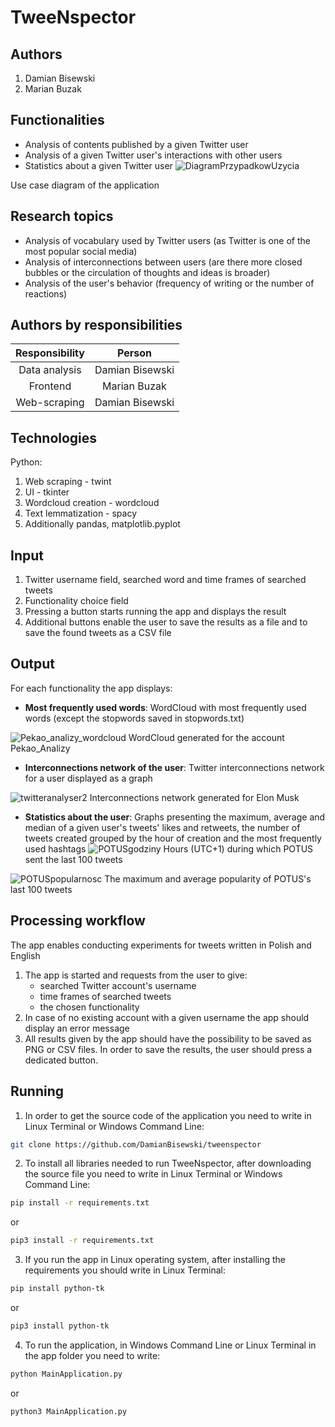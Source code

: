 # TweeNspector

## Authors

1. Damian Bisewski
2. Marian Buzak

## Functionalities

- Analysis of contents published by a given Twitter user
- Analysis of a given Twitter user's interactions with other users
- Statistics about a given Twitter user
![DiagramPrzypadkowUzycia](https://user-images.githubusercontent.com/92164738/169618517-1dd4697e-e496-41b4-8a51-bf8420d98e87.png)

Use case diagram of the application

## Research topics

- Analysis of vocabulary used by Twitter users (as Twitter is one of the most popular social media) 
- Analysis of interconnections between users (are there more closed bubbles or the circulation of thoughts and ideas is broader)
- Analysis of the user's behavior (frequency of writing or the number of reactions)

## Authors by responsibilities

| Responsibility | Person          |  
|:--------------:|:---------------:|
| Data analysis  | Damian Bisewski |
| Frontend       | Marian Buzak    |
| Web-scraping   | Damian Bisewski |

## Technologies

Python:

1. Web scraping - twint
2. UI - tkinter
3. Wordcloud creation - wordcloud
4. Text lemmatization - spacy
5. Additionally pandas, matplotlib.pyplot

## Input
1. Twitter username field, searched word and time frames of searched tweets
2. Functionality choice field
3. Pressing a button starts running the app and displays the result
4. Additional buttons enable the user to save the results as a file and to save the found tweets as a CSV file

## Output
For each functionality the app displays:
- **Most frequently used words**: WordCloud with most frequently used words (except the stopwords saved in stopwords.txt)

![Pekao_analizy_wordcloud](https://user-images.githubusercontent.com/92164738/169615944-b263920c-1677-49e2-b4d4-16e7c7998946.png)
WordCloud generated for the account Pekao_Analizy

- **Interconnections network of the user**: Twitter interconnections network for a user displayed as a graph

![twitteranalyser2](https://user-images.githubusercontent.com/92164738/169613771-76b2a7ba-2125-4477-838c-2d1e88f07852.png) 
Interconnections network generated for Elon Musk

- **Statistics about the user**: Graphs presenting the maximum, average and median of a given user's tweets' likes and retweets, the number of tweets created grouped by the hour of creation and the most frequently used hashtags
![POTUSgodziny](https://user-images.githubusercontent.com/92164738/169615080-458a5682-bf4a-4fd2-b661-81d6811a6986.png)
Hours (UTC+1) during which POTUS sent the last 100 tweets

![POTUSpopularnosc](https://user-images.githubusercontent.com/92164738/169615304-47d6187a-8907-4d81-82d6-84fd6d4957b9.png)
The maximum and average popularity of POTUS's last 100 tweets

## Processing workflow
The app enables conducting experiments for tweets written in Polish and English
1. The app is started and requests from the user to give:
    - searched Twitter account's username
    - time frames of searched tweets
    - the chosen functionality
2. In case of no existing account with a given username the app should display an error message
3. All results given by the app should have the possibility to be saved as PNG or CSV files. In order to save the results, the user should press a dedicated button.

## Running
1. In order to get the source code of the application you need to write in Linux Terminal or Windows Command Line:
```bash
git clone https://github.com/DamianBisewski/tweenspector
```

2. To install all libraries needed to run TweeNspector, after downloading the source file you need to write in Linux Terminal or Windows Command Line:
```bash
pip install -r requirements.txt
```
or
```bash
pip3 install -r requirements.txt
```
3. If you run the app in Linux operating system, after installing the requirements you should write in Linux Terminal:
```bash
pip install python-tk
```
or
```bash
pip3 install python-tk
```
4. To run the application, in Windows Command Line or Linux Terminal in the app folder you need to write:
```bash
python MainApplication.py
```
or
```bash
python3 MainApplication.py
```
